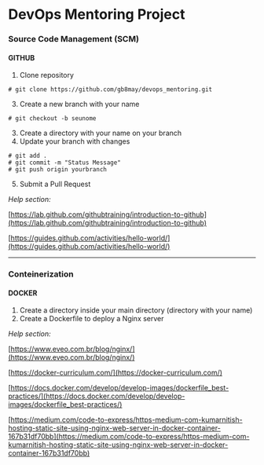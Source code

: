 # DevOps Mentoring Project

### Source Code Management (SCM)

#### GITHUB

1. Clone repository
```
# git clone https://github.com/gb8may/devops_mentoring.git
```
3. Create a new branch with your name
```
# git checkout -b seunome
```
3. Create a directory with your name on your branch
4. Update your branch with changes
```
# git add .
# git commit -m "Status Message"
# git push origin yourbranch
```
5. Submit a Pull Request


*Help section:*

[https://lab.github.com/githubtraining/introduction-to-github](https://lab.github.com/githubtraining/introduction-to-github)

[https://guides.github.com/activities/hello-world/](https://guides.github.com/activities/hello-world/)

---

### Conteinerization

#### DOCKER

1. Create a directory inside your main directory (directory with your name)
2. Create a Dockerfile to deploy a Nginx server

*Help section:*

[https://www.eveo.com.br/blog/nginx/](https://www.eveo.com.br/blog/nginx/)

[https://docker-curriculum.com/](https://docker-curriculum.com/)

[https://docs.docker.com/develop/develop-images/dockerfile_best-practices/](https://docs.docker.com/develop/develop-images/dockerfile_best-practices/)

[https://medium.com/code-to-express/https-medium-com-kumarnitish-hosting-static-site-using-nginx-web-server-in-docker-container-167b31df70bb](https://medium.com/code-to-express/https-medium-com-kumarnitish-hosting-static-site-using-nginx-web-server-in-docker-container-167b31df70bb)
